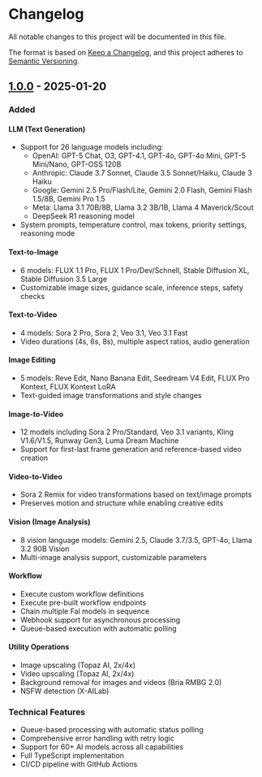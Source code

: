 # Changelog

All notable changes to this project will be documented in this file.

The format is based on [Keep a Changelog](https://keepachangelog.com/en/1.0.0/),
and this project adheres to [Semantic Versioning](https://semver.org/spec/v2.0.0.html).

## [1.0.0] - 2025-01-20

### Added

#### LLM (Text Generation)
- Support for 26 language models including:
  - OpenAI: GPT-5 Chat, O3, GPT-4.1, GPT-4o, GPT-4o Mini, GPT-5 Mini/Nano, GPT-OSS 120B
  - Anthropic: Claude 3.7 Sonnet, Claude 3.5 Sonnet/Haiku, Claude 3 Haiku
  - Google: Gemini 2.5 Pro/Flash/Lite, Gemini 2.0 Flash, Gemini Flash 1.5/8B, Gemini Pro 1.5
  - Meta: Llama 3.1 70B/8B, Llama 3.2 3B/1B, Llama 4 Maverick/Scout
  - DeepSeek R1 reasoning model
- System prompts, temperature control, max tokens, priority settings, reasoning mode

#### Text-to-Image
- 6 models: FLUX 1.1 Pro, FLUX 1 Pro/Dev/Schnell, Stable Diffusion XL, Stable Diffusion 3.5 Large
- Customizable image sizes, guidance scale, inference steps, safety checks

#### Text-to-Video
- 4 models: Sora 2 Pro, Sora 2, Veo 3.1, Veo 3.1 Fast
- Video durations (4s, 6s, 8s), multiple aspect ratios, audio generation

#### Image Editing
- 5 models: Reve Edit, Nano Banana Edit, Seedream V4 Edit, FLUX Pro Kontext, FLUX Kontext LoRA
- Text-guided image transformations and style changes

#### Image-to-Video
- 12 models including Sora 2 Pro/Standard, Veo 3.1 variants, Kling V1.6/V1.5, Runway Gen3, Luma Dream Machine
- Support for first-last frame generation and reference-based video creation

#### Video-to-Video
- Sora 2 Remix for video transformations based on text/image prompts
- Preserves motion and structure while enabling creative edits

#### Vision (Image Analysis)
- 8 vision language models: Gemini 2.5, Claude 3.7/3.5, GPT-4o, Llama 3.2 90B Vision
- Multi-image analysis support, customizable parameters

#### Workflow
- Execute custom workflow definitions
- Execute pre-built workflow endpoints
- Chain multiple Fal models in sequence
- Webhook support for asynchronous processing
- Queue-based execution with automatic polling

#### Utility Operations
- Image upscaling (Topaz AI, 2x/4x)
- Video upscaling (Topaz AI, 2x/4x)
- Background removal for images and videos (Bria RMBG 2.0)
- NSFW detection (X-AILab)

### Technical Features
- Queue-based processing with automatic status polling
- Comprehensive error handling with retry logic
- Support for 60+ AI models across all capabilities
- Full TypeScript implementation
- CI/CD pipeline with GitHub Actions

[1.0.0]: https://github.com/ibraschwan/n8n-nodes-fal/releases/tag/v1.0.0
